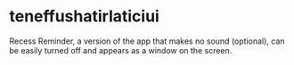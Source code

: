 # teneffushatirlaticiui
Recess Reminder, a version of the app that makes no sound (optional), can be easily turned off and appears as a window on the screen.
